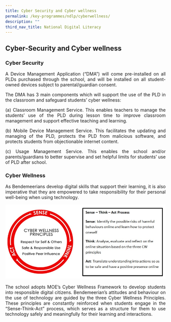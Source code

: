 ```yaml
---
title: Cyber Security and Cyber wellness
permalink: /key-programmes/ndlp/cyberwellness/
description: ""
third_nav_title: National Digital Literacy
---
```

## **Cyber-Security and Cyber wellness**

### Cyber Security

<p style="text-align:justify">A Device Management Application (“DMA”) will come pre-installed on all PLDs purchased through the school, and will be installed on all student-owned devices subject to parental/guardian consent. </p>

<p style="text-align:justify">The DMA has 3 main components which will support the use of the PLD in the classroom and safeguard students’ cyber wellness:</p>

<p style="text-align:justify">(a)   Classroom Management Service. This enables teachers to manage the students’ use of the PLD during lesson time to improve classroom management and support effective teaching and learning.</p>

<p style="text-align:justify">(b)   Mobile Device Management Service. This facilitates the updating and managing of the PLD, protects the PLD from malicious software, and protects students from objectionable internet content.</p>

<p style="text-align:justify">(c)   Usage Management Service. This enables the school and/or parents/guardians to better supervise and set helpful limits for students’ use of PLD after school.</p>

### Cyber Wellness

<p style="text-align:justify">As Bendemeerians develop digital skills that support their learning, it is also imperative that they are empowered to take responsibility for their personal well-being when using technology.</p>

![Cyber Wellness Principles](/images/Keyprogrammes/Ndlp/ndlp-cyberwellframe.jpeg)

<p style="text-align:justify">The school adopts MOE’s Cyber Wellness Framework to develop students into responsible digital citizens. Bendemeerian’s attitudes and behaviour on the use of technology are guided by the three Cyber Wellness Principles. These principles are constantly reinforced when students engage in the “Sense-Think-Act” process, which serves as a structure for them to use technology safely and meaningfully for their learning and interactions.</p>